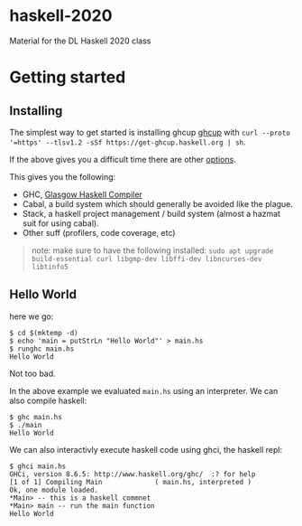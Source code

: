# haskell-2020
Material for the DL Haskell 2020 class

# Getting started

## Installing
The simplest way to get started is installing ghcup [ghcup](https://www.haskell.org/ghcup/) with `curl --proto '=https' --tlsv1.2 -sSf https://get-ghcup.haskell.org | sh`.

If the above gives you a difficult time there are other [options](https://www.haskell.org/downloads/#platform).

This gives you the following:
- GHC, [Glasgow Haskell Compiler](https://www.haskell.org/ghc/)
- Cabal, a build system which should generally be avoided like the plague. 
- Stack, a haskell project management / build system (almost a hazmat suit for using cabal).
- Other suff (profilers, code coverage, etc)

> note: make sure to have the following installed: `sudo apt upgrade build-essential curl libgmp-dev libffi-dev libncurses-dev libtinfo5`

## Hello World
here we go:

```shell
$ cd $(mktemp -d)
$ echo 'main = putStrLn "Hello World"' > main.hs
$ runghc main.hs
Hello World
```
Not too bad.

In the above example we evaluated `main.hs` using an interpreter. We can also compile haskell:
```shell
$ ghc main.hs 
$ ./main
Hello World
```

We can also interactivly execute haskell code using ghci, the haskell repl:
```
$ ghci main.hs
GHCi, version 8.6.5: http://www.haskell.org/ghc/  :? for help
[1 of 1] Compiling Main             ( main.hs, interpreted )
Ok, one module loaded.
*Main> -- this is a haskell commnet
*Main> main -- run the main function
Hello World
```